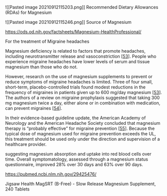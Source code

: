 ![[Pasted image 20210912115203.png]]
Recommended Dietary Allowances (RDAs) for Magnesium

![[Pasted image 20210912115246.png]]
Source of Magnesium

https://ods.od.nih.gov/factsheets/Magnesium-HealthProfessional/

For the treatment of Migraine headaches

Magnesium deficiency is related to factors that promote headaches, including neurotransmitter release and vasoconstriction [[53](https://ods.od.nih.gov/factsheets/Magnesium-HealthProfessional/#en53)]. People who experience migraine headaches have lower levels of serum and tissue magnesium than those who do not.

However, research on the use of magnesium supplements to prevent or reduce symptoms of migraine headaches is limited. Three of four small, short-term, placebo-controlled trials found modest reductions in the frequency of migraines in patients given up to 600 mg/day magnesium [[53](https://ods.od.nih.gov/factsheets/Magnesium-HealthProfessional/#en53)]. The authors of a review on migraine prophylaxis suggested that taking 300 mg magnesium twice a day, either alone or in combination with medication, can prevent migraines [[54](https://ods.od.nih.gov/factsheets/Magnesium-HealthProfessional/#en54)].

In their evidence-based guideline update, the American Academy of Neurology and the American Headache Society concluded that magnesium therapy is “probably effective” for migraine prevention [[55](https://ods.od.nih.gov/factsheets/Magnesium-HealthProfessional/#en55)]. Because the typical dose of magnesium used for migraine prevention exceeds the UL, this treatment should be used only under the direction and supervision of a healthcare provider.


suggesting magnesium absorption and uptake into red blood cells over time. Overall symptomatology, assessed through a magnesium status questionnaire, improved 28% over 30 days and 63% over 90 days.

https://pubmed.ncbi.nlm.nih.gov/29425476/


Jigsaw Health MagSRT (B-Free) - Slow Release Magnesium Supplement, 240 Tablets